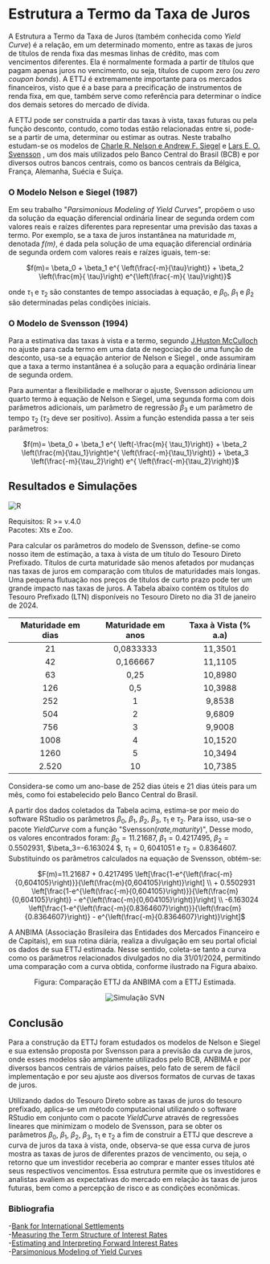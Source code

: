 # Estrutura a Termo da Taxa de Juros

A Estrutura a Termo da Taxa de Juros (também conhecida como *Yield Curve*) é a relação, em um determinado momento, entre as taxas de juros de títulos de renda fixa das mesmas linhas de crédito, mas com vencimentos diferentes. Ela é normalmente formada a partir de títulos que pagam apenas juros no vencimento, ou seja, títulos de cupom zero (ou *zero coupon bonds*). A ETTJ é extremamente importante para os mercados financeiros, visto que é a base para a precificação de instrumentos de renda fixa, em que, também serve como referência para determinar o índice dos demais setores do mercado de dívida.

A ETTJ pode ser construída a partir das taxas à vista, taxas futuras ou pela função desconto, contudo, como todas estão relacionadas entre si, pode-se a partir de uma, determinar ou estimar as outras. Neste trabalho estudam-se os modelos de [Charle R. Nelson e Andrew F. Siegel](http://www.jstor.org/stable/2352957)  e [Lars E. O. Svensson](https://www.elibrary.imf.org/downloadpdf/journals/001/1994/114/001.1994.issue-114-en.xml) , um dos mais utilizados pelo Banco Central do Brasil (BCB) e por diversos outros bancos centrais, como os bancos centrais da Bélgica, França, Alemanha, Suécia e Suíça.

### O Modelo Nelson e Siegel (1987)
Em seu trabalho "*Parsimonious Modeling of Yield Curves*", propõem o uso da solução da equação diferencial ordinária linear de segunda ordem com valores reais e raízes diferentes para representar uma previsão das taxas a termo. Por exemplo, se a taxa de juros instantânea na maturidade *m*, denotada *f(m)*, é dada pela solução de uma equação diferencial ordinária de segunda ordem com valores reais e raízes iguais, tem-se:

<p align="center">
$f(m)= \beta_0 + \beta_1 e^{ \left(\frac{-m}{\tau}\right)} + \beta_2 \left(\frac{m}{ \tau}\right) e^{\left(\frac{-m}{ \tau}\right)}$
</p>

onde $\tau_1$ e $\tau_2$ são constantes de tempo associadas à equação, e $\beta_0$, $\beta_1$ e $\beta_2$ são determinadas pelas condições iniciais.

### O Modelo de Svensson (1994)
Para a estimativa das taxas à vista e a termo, segundo [J.Huston McCulloch](http://www.jstor.org/stable/2351832) no ajuste para cada termo em uma data de negociação de uma função de desconto, usa-se a equação anterior de Nelson e Siegel , onde assumiram que a taxa a termo instantânea é a solução para a equação ordinária linear de segunda ordem. 

Para aumentar a flexibilidade e melhorar o ajuste, Svensson adicionou um quarto termo à equação de Nelson e Siegel, uma segunda forma com dois parâmetros adicionais, um parâmetro de regressão $\beta_3$ e um parâmetro de tempo $\tau_2$ ($\tau_2$ deve ser positivo). Assim a função estendida passa a ter seis parâmetros:

<p align="center">
$f(m)= \beta_0 + \beta_1 e^{ \left(-\frac{m}{ \tau_1}\right)} + \beta_2 \left(\frac{m}{\tau_1}\right)e^{ \left(\frac{-m}{\tau_1}\right)} + \beta_3 \left(\frac{-m}{\tau_2}\right) e^{ \left(\frac{-m}{\tau_2}\right)}$
</p>

## Resultados e Simulações
![R](https://img.shields.io/badge/R-276DC3?style=for-the-badge&logo=r&logoColor=white)

Requisitos: R >= v.4.0  
Pacotes: Xts e Zoo.

Para calcular os parâmetros do modelo de Svensson, define-se como nosso item de estimação, a taxa à vista de um título do Tesouro Direto Prefixado. Títulos de curta maturidade são menos afetados por mudanças nas taxas de juros em comparação com títulos de maturidades mais longas. Uma pequena flutuação nos preços de títulos de curto prazo pode ter um grande impacto nas taxas de juros.  A Tabela abaixo contém os títulos do Tesouro Prefixado (LTN) disponíveis no Tesouro Direto no dia 31 de janeiro de 2024.

| Maturidade em dias | Maturidade em anos | Taxa à Vista (\% a.a) |
|:--------------------:|:-------------------:|:-----------------------:|
| 21                 | 0,0833333           | 11,3501                |
| 42                 | 0,166667            | 11,1105                |
| 63                 | 0,25                | 10,8980                |
| 126                | 0,5                 | 10,3988                |
| 252                | 1                   | 9,8538                 |
| 504                | 2                   | 9,6809                 |
| 756                | 3                   | 9,9008                 |
| 1008               | 4                   | 10,1520                |
| 1260               | 5                   | 10,3494                |
| 2.520              | 10                  | 10,7385                |


Considera-se como um ano-base de 252 dias úteis e 21 dias úteis para um mês, como foi estabelecido pelo Banco Central do Brasil.

A partir dos dados coletados da Tabela acima, estima-se por meio do software RStudio os parâmetros $\beta_0$, $\beta_1$, $\beta_2$, $\beta_3$, $\tau_1$ e $\tau_2$. Para isso, usa-se o pacote *YieldCurve* com a função "Svensson(*rate,maturity*)", Desse modo, os valores encontrados foram: $\beta_0=11.21687$, $\beta_1=0.4217495$, $\beta_2=0.5502931$, $\beta_3=-6.163024 $, $\tau_1=0,6041051$ e $\tau_2=0.8364607$. Substituindo os parâmetros calculados na equação de Svensson, obtém-se:

<p align="center">
$F(m)=11.21687 + 0.4217495 \left[\frac{1-e^{\left(\frac{-m}{0,604105}\right)}}{\left(\frac{m}{0,604105}\right)}\right] \\
    + 0.5502931 \left[\frac{1-e^{\left(\frac{-m}{0,604105}\right)}}{\left(\frac{m}{0,604105}\right)} - e^{\left(\frac{-m}{0,604105}\right)}\right] \\
     -6.163024 \left[\frac{1-e^{\left(\frac{-m}{0.8364607}\right)}}{\left(\frac{m}{0.8364607}\right)} - e^{\left(\frac{-m}{0.8364607}\right)}\right]$
</p>

A ANBIMA (Associação Brasileira das Entidades dos Mercados Financeiro e de Capitais), em sua rotina diária, realiza a divulgação em seu portal oficial os dados de sua ETTJ estimada. Nesse sentido, coleta-se tanto a curva como os parâmetros relacionados divulgados no dia 31/01/2024, permitindo uma comparação com a curva obtida, conforme ilustrado na Figura abaixo.

<p align="center">
Figura: Comparação ETTJ da ANBIMA com a ETTJ Estimada.
<p>

<p align="center">
  <img src="https://github.com/AliFiorentin/Estrutura-a-Termo-da-Taxa-de-Juros/assets/131291202/94c7a318-0576-445c-829b-76730a76af57" alt="Simulação SVN" />
</p>

## Conclusão
Para a construção da ETTJ foram estudados os modelos de Nelson e Siegel e sua extensão proposta por Svensson para a previsão da curva de juros, onde esses modelos são amplamente utilizados pelo BCB, ANBIMA e por diversos bancos centrais de vários países, pelo fato de serem de fácil implementação e por seu ajuste aos diversos formatos de curvas de taxas de juros.

Utilizando dados do Tesouro Direto sobre as taxas de juros do tesouro prefixado, aplica-se um método computacional utilizando o software RStudio em conjunto com o pacote *YieldCurve* através de regressões lineares que minimizam o modelo de Svensson, para se obter os parâmetros $\beta_0$, $\beta_1$, $\beta_2$, $\beta_3$, $\tau_1$ e $\tau_2$ a fim de construir a ETTJ que descreve a curva de juros da taxa à vista, onde, observa-se que essa curva de juros mostra as taxas de juros de diferentes prazos de vencimento, ou seja, o retorno que um investidor receberia ao comprar e manter esses títulos até seus respectivos vencimentos. Essa estrutura permite que os investidores e analistas avaliem as expectativas do mercado em relação às taxas de juros futuras, bem como a percepção de risco e as condições econômicas.

### Bibliografia
-[Bank for International Settlements](https://papers.ssrn.com/sol3/papers.cfm?abstract_id=1188514)  
-[Measuring the Term Structure of Interest Rates](http://www.jstor.org/stable/2351832)  
-[Estimating and Interpreting Forward Interest Rates](https://www.elibrary.imf.org/downloadpdf/journals/001/1994/114/001.1994.issue-114-en.xml)  
-[Parsimonious Modeling of Yield Curves](http://www.jstor.org/stable/2352957)  
